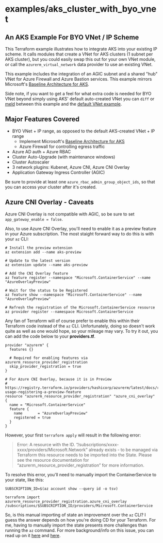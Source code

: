 # examples/aks_cluster_with_byo_vnet

## An AKS Example For BYO VNet / IP Scheme

This Terraform example illustrates how to integrate AKS into your existing IP scheme. It calls modules that create a VNet for AKS clusters (1 subnet per AKS cluster), but you could easily swap this out for your own VNet module, or call the `azurerm_virtual_network` data provider to use an existing VNet.

This example includes the integration of an AGIC subnet and a shared "hub" VNet for Azure Firewall and Azure Bastion services. This example mirrors Microsoft's [Baseline Architecture for AKS](https://learn.microsoft.com/en-us/azure/architecture/reference-architectures/containers/aks/baseline-aks).

Side note, if you want to get a feel for what extra code is needed for BYO VNet beyond simply using AKS' default auto-created VNet you can `diff` or [meld](https://meld.app/) between this example and the [default VNet example](/examples/aks_cluster_with_default_vnet).

## Major Features Covered

- BYO VNet + IP range, as opposed to the default AKS-created VNet + IP range
  - Implement Microsoft's [Baseline Architecture for AKS](https://learn.microsoft.com/en-us/azure/architecture/reference-architectures/containers/aks/baseline-aks)
  - Azure Firewall for controlling egress traffic
- Azure AD auth + Azure RBAC
- Cluster Auto-Upgrade (with maintenance windows)
- Cluster Autoscaler
- 3 network plugins: Kubenet, Azure CNI, Azure CNI Overlay
- Application Gateway Ingress Controller (AGIC)

Be sure to provide at least one `azure_rbac_admin_group_object_ids`, so that you can access your cluster after it's created.

## Azure CNI Overlay - Caveats

Azure CNI Overlay is not compatible with AGIC, so be sure to set `app_gateway_enable = false`.

Also, to use Azure CNI Overlay, you'll need to enable it as a preview feature in your Azure subscription. The most staight forward way to do this is with your `az` CLI:

```
# Install the preview extension
az extension add --name aks-preview

# Update to the latest version
az extension update --name aks-preview

# Add the CNI Overlay feature
az feature register --namespace "Microsoft.ContainerService" --name "AzureOverlayPreview"

# Wait for the status to be Registered
az feature show --namespace "Microsoft.ContainerService" --name "AzureOverlayPreview"

# Refresh the registration of the Microsoft.ContainerService resource
az provider register --namespace Microsoft.ContainerService
```

Any fan of Terraform will of course prefer to enable this within their Terraform code instead of the `az` CLI. Unfortunately, doing so doesn't work quite as well as one would hope, so your mileage may vary. To try it out, you can add the code below to your **providers.tf**. 

```
provider "azurerm" {
  features {}

  # Required for enabling features via azurerm_resource_provider_registration
  skip_provider_registration = true
}

# For Azure CNI Overlay, because it is in Preview
# https://registry.terraform.io/providers/hashicorp/azurerm/latest/docs/resources/resource_provider_registration#example-usage-registering-a-preview-feature
resource "azurerm_resource_provider_registration" "azure_cni_overlay" {
  name = "Microsoft.ContainerService"
  feature {
    name       = "AzureOverlayPreview"
    registered = true
  }
}
```

However, your first `terraform apply` will result in the following error:
> Error: A resource with the ID. “/subscriptions/xxxx-xxxx/providers/Microsoft.Network” already exists - to be managed via Terraform this resource needs to be imported into the State. Please see the resource documentation for “azurerm_resource_provider_registration” for more information.

To resolve this error, you'll need to manually import the ContainerService to your state, like this:

```
SUBSCRIPTION_ID=$(az account show --query id -o tsv)

terraform import azurerm_resource_provider_registration.azure_cni_overlay /subscriptions/$SUBSCRIPTION_ID/providers/Microsoft.ContainerService
```

So, is this manual importing of state an improvement over the `az` CLI? I guess the answer depends on how you're doing CD for your Terraform. For me, having to manually import the state presents more challenges than running the `az` command. For more background/info on this issue, you can read up on it [here](https://discuss.hashicorp.com/t/how-to-enable-azure-preview-feature/43977) and [here](https://stackoverflow.com/questions/74659956/to-enable-preview-feature-of-azure-resource-provider).
